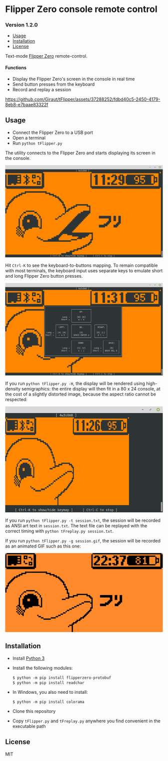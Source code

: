 # Flipper Zero console remote control
### Version 1.2.0

* [Usage](#Usage)
* [Installation](#Installation)
* [License](#License)

Text-mode [Flipper Zero](https://flipperzero.one/) remote-control.

#### Functions

- Display the Flipper Zero's screen in the console in real time
- Send button presses from the keyboard
- Record and replay a session

https://github.com/Giraut/tFlipper/assets/37288252/fdbd40c5-2450-4179-8eb8-e7baae83322f



## Usage

- Connect the Flipper Zero to a USB port
- Open a terminal
- Run `python tFlipper.py`

The utility connects to the Flipper Zero and starts displaying its screen in the console.

![Flipper Zero display in the console](screenshots/flipper_display_in_the_console.png)

Hit `Ctrl-K` to see the keyboard-to-buttons mapping. To remain compatible with most terminals, the keyboard input uses separate keys to emulate short and long Flipper Zero button presses.

![Flipper Zero display in the console](screenshots/keyboard_mapping_help.png)

If you run `python tFlipper.py -H`, the display will be rendered using high-density semigraphics: the entire display will then fit in a 80 x 24 console, at the cost of a slightly distorted image, because the aspect ratio cannot be respected:

![Flipper Zero display in the console](screenshots/high_density_semigraphics_rendering.png)

If you run `python tFlipper.py -t session.txt`, the session will be recorded as ANSI art text in `session.txt`. The text file can be replayed with the correct timing with `python tFreplay.py session.txt`.

If you run `python tFlipper.py -g session.gif`, the session will be recorded as an animated GIF such as this one:

![Flipper Zero session recorded as an animated GIF](screenshots/session_animation.gif)



## Installation

- Install [Python 3](https://www.python.org/)
- Install the following modules:

    ```
    $ python -m pip install flipperzero-protobuf
    $ python -m pip install readchar
    ```

- In Windows, you also need to install:

    ```
    $ python -m pip install colorama
    ```

- Clone this repository
- Copy `tFlipper.py` and `tFreplay.py` anywhere you find convenient in the executable path



## License

MIT
